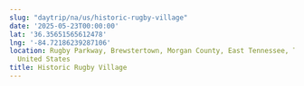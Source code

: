 ```yaml
---
slug: "daytrip/na/us/historic-rugby-village"
date: '2025-05-23T00:00:00'
lat: '36.35651565612478'
lng: '-84.72186239287106'
location: Rugby Parkway, Brewstertown, Morgan County, East Tennessee, Tennessee, 37733,
  United States
title: Historic Rugby Village
---
```



